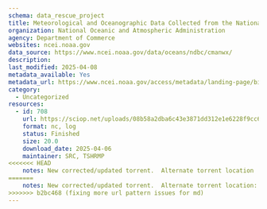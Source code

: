 ```yaml
---
schema: data_rescue_project 
title: Meteorological and Oceanographic Data Collected from the National Data Buoy Center Coastal-Marine Automated Network (C-MAN) and Moored (Weather) Buoys
organization: National Oceanic and Atmospheric Administration
agency: Department of Commerce
websites: ncei.noaa.gov
data_source: https://www.ncei.noaa.gov/data/oceans/ndbc/cmanwx/
description: 
last_modified: 2025-04-08
metadata_available: Yes
metadata_url: https://www.ncei.noaa.gov/access/metadata/landing-page/bin/iso?id=gov.noaa.nodc:NDBC-CMANWx
category:
  - Uncategorized
resources:
  - id: 708
    url: https://sciop.net/uploads/08b58a2dba6c43e3871dd312e1e6228f9cc62b06
    format: nc, log
    status: Finished
    size: 20.0
    download_date: 2025-04-06
    maintainer: SRC, TSHRMP
<<<<<<< HEAD
    notes: New corrected/updated torrent.  Alternate torrent location  https//academictorrents.com/details/08b58a2dba6c43e3871dd312e1e6228f9cc62b06
=======
    notes: New corrected/updated torrent.  Alternate torrent location:  https://academictorrents.com/details/08b58a2dba6c43e3871dd312e1e6228f9cc62b06
>>>>>>> b2bc468 (fixing more url pattern issues for md)
---
```

